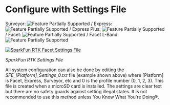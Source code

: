 # Configure with Settings File

Surveyor: ![Feature Partially Supported](https://raw.githubusercontent.com/sparkfun/SparkFun_RTK_Firmware/main/docs/img/YellowDot.png) / Express: ![Feature Partially Supported](https://raw.githubusercontent.com/sparkfun/SparkFun_RTK_Firmware/main/docs/img/YellowDot.png) / Express Plus: ![Feature Partially Supported](https://raw.githubusercontent.com/sparkfun/SparkFun_RTK_Firmware/main/docs/img/YellowDot.png) / Facet: ![Feature Partially Supported](https://raw.githubusercontent.com/sparkfun/SparkFun_RTK_Firmware/main/docs/img/YellowDot.png) / Facet L-Band: ![Feature Partially Supported](https://raw.githubusercontent.com/sparkfun/SparkFun_RTK_Firmware/main/docs/img/YellowDot.png)

[![SparkFun RTK Facet Settings File](https://cdn.sparkfun.com/assets/learn_tutorials/1/8/5/7/SparkFun_RTK_Express_-_Settings_File.jpg)](https://cdn.sparkfun.com/assets/learn_tutorials/1/8/5/7/SparkFun_RTK_Express_-_Settings_File.jpg)

*SparkFun RTK Settings File*

All system configuration can also be done by editing the *SFE_[Platform]_Settings_0.txt* file (example shown above) where [Platform] is Facet, Express, Surveyor, etc and 0 is the profile number (0, 1, 2, 3). This file is created when a microSD card is installed. The settings are clear text but there are no safety guards against setting illegal states. It is not recommended to use this method unless You Know What You're Doing®.